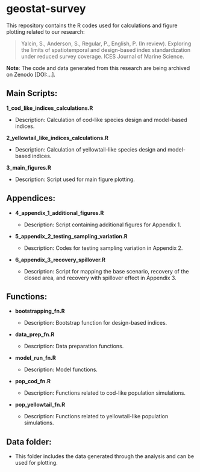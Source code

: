 # geostat-survey
This repository contains the R codes used for calculations and figure plotting related to our research:

> Yalcin, S., Anderson, S., Regular, P., English, P. (In review). Exploring the limits of spatiotemporal and design-based index standardization under reduced survey coverage. ICES Journal of Marine Science.

**Note**: The code and data generated from this research are being archived on Zenodo [DOI:...].

## Main Scripts:

**1_cod_like_indices_calculations.R**
  - Description: Calculation of cod-like species design and model-based indices.

**2_yellowtail_like_indices_calculations.R**
  - Description: Calculation of yellowtail-like species design and model-based indices.

**3_main_figures.R**
   - Description: Script used for main figure plotting.

## Appendices:

- **4_appendix_1_additional_figures.R**
  - Description: Script containing additional figures for Appendix 1.

- **5_appendix_2_testing_sampling_variation.R**
  - Description: Codes for testing sampling variation in Appendix 2.

- **6_appendix_3_recovery_spillover.R**
  - Description: Script for mapping the base scenario, recovery of the closed area, and recovery with spillover effect in Appendix 3.
 
## Functions:

- **bootstrapping_fn.R**
  - Description: Bootstrap function for design-based indices.

- **data_prep_fn.R**
  - Description: Data preparation functions.

- **model_run_fn.R**
  - Description: Model functions.

- **pop_cod_fn.R**
  - Description: Functions related to cod-like population simulations.
 
- **pop_yellowtail_fn.R**
  - Description: Functions related to yellowtail-like population simulations.
 
## Data folder:
  - This folder includes the data generated through the analysis and can be used for plotting.
